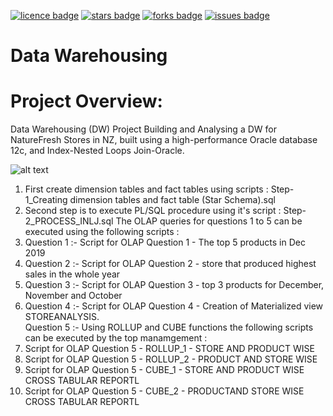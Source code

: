 [![licence badge]][licence]
[![stars badge]][stars]
[![forks badge]][forks]
[![issues badge]][issues]

[licence badge]:https://img.shields.io/badge/license-MIT-blue.svg
[stars badge]:https://img.shields.io/github/stars/hey-red/Markdown.svg
[forks badge]:https://img.shields.io/github/forks/hey-red/Markdown.svg
[issues badge]:https://img.shields.io/github/issues/hey-red/Markdown.svg

[licence]:https://github.com/nglthu/Datawarehousing/blob/master/LICENSE
[stars]:https://github.com/nglthu/Datawarehousing/stargazers
[forks]:https://github.com/nglthu/Datawarehousing/network
[issues]:https://github.com/nglthu/Datawarehousing/issues

# Data Warehousing
# Project Overview: 
	
Data Warehousing (DW) Project Building and Analysing a DW for NatureFresh Stores in NZ, built using a high-performance Oracle database 12c, and Index-Nested Loops Join-Oracle.

![alt text](https://github.com/nglthu/Datawarehousing/blob/master/img/dataIntegration.png)



1) First create dimension tables and fact tables using scripts : 
   Step-1_Creating dimension tables and fact table (Star Schema).sql
2) Second step is to execute PL/SQL procedure using it's script : 
   Step-2_PROCESS_INLJ.sql
     The OLAP queries for questions 1 to 5 can be executed using the following scripts :
3)  Question 1 :-  Script for OLAP Question 1 - The top 5 products in Dec 2019
4)  Question 2 :-  Script for OLAP Question 2 - store that produced highest sales in the whole year
5)  Question 3 :-  Script for OLAP Question 3 - top 3 products for December, November and October	
6)  Question 4 :-  Script for OLAP Question 4 - Creation of Materialized view STOREANALYSIS.	
      Question 5 :-  Using ROLLUP and CUBE functions the following scripts can be executed by the top manamgement :
7)   Script for OLAP Question 5 - ROLLUP_1 - STORE AND PRODUCT WISE
8)   Script for OLAP Question 5 - ROLLUP_2 - PRODUCT AND STORE WISE
9)   Script for OLAP Question 5 - CUBE_1 - STORE AND PRODUCT WISE CROSS TABULAR REPORTL
10) Script for OLAP Question 5 - CUBE_2 - PRODUCTAND STORE WISE CROSS TABULAR REPORTL


